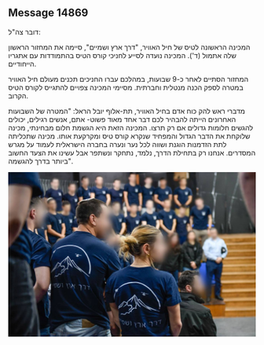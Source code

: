 ## Message 14869

דובר צה"ל:

המכינה הראשונה לטיס של חיל האוויר, "דרך ארץ ושמיים", סיימה את המחזור הראשון שלה אתמול (ד'). המכינה נועדה לסייע לחניכי קורס הטיס בהתמודדות עם אתגריו הייחודיים. 

המחזור הסתיים לאחר כ-9 שבועות, במהלכם עברו החניכים תכנים מעולם חיל האוויר במטרה לספק הכנה מנטלית וחברתית. מסיימי המכינה צפויים להתגייס לקורס הטיס הקרוב.

מדברי ראש להק כוח אדם בחיל האוויר, תת-אלוף יובל הראל: "המטרה של השבועות האחרונים הייתה להבהיר לכם דבר אחד מאוד פשוט- אתם, אנשים רגילים, יכולים להגשים חלומות גדולים אם רק תרצו. המכינה הזאת היא הגשמת חלום מבחינתי, מכינה שלוקחת את הדבר הגדול והמפחיד שנקרא קורס טיס ומקרקעת אותו. מכינה שתכליתה לתת הזדמנות הוגנת ושווה לכל נער ונערה בחברה הישראלית לעמוד על מגרש המסדרים. אנחנו רק בתחילת הדרך, נלמד, נתחקר ונשתפר אבל עשינו את הצעד החשוב ביותר בדרך להגשמה".

![Photo](14869/14869_photo.jpg)
